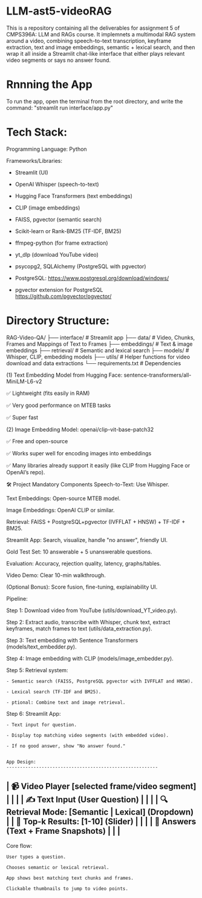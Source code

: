 # LLM-ast5-videoRAG
This is a repository containing all the deliverables for assignment 5 of CMPS396A: LLM and RAGs course. It implemnets a multimodal RAG system around a video, combining speech-to-text transcription, keyframe extraction, text and image embeddings, semantic + lexical search, and then wrap it all inside a Streamlit chat-like interface that either plays relevant video segments or says no answer found.

# Rnnning the App
To run the app, open the terminal from the root directory, 
and write the command: "streamlit run interface/app.py"

# Tech Stack:
Programming Language: Python

Frameworks/Libraries:

- Streamlit (UI)

- OpenAI Whisper (speech-to-text)

- Hugging Face Transformers (text embeddings)

- CLIP (image embeddings)

- FAISS, pgvector (semantic search)

- Scikit-learn or Rank-BM25 (TF-IDF, BM25)

- ffmpeg-python (for frame extraction)

- yt_dlp (download YouTube video)

- psycopg2, SQLAlchemy (PostgreSQL with pgvector)

- PostgreSQL: https://www.postgresql.org/download/windows/

- pgvector extension for PostgreSQL https://github.com/pgvector/pgvector/

# Directory Structure:
RAG-Video-QA/
├── interface/                  # Streamlit app
├── data/                 # Video, Chunks, Frames and Mappings of Text to Frames
├── embeddings/           # Text & image embeddings
├── retrieval/            # Semantic and lexical search
├── models/               # Whisper, CLIP, embedding models
├── utils/                # Helper functions for video download and data extractions
└── requirements.txt      # Dependencies


(1) Text Embedding
Model from Hugging Face: sentence-transformers/all-MiniLM-L6-v2

✅ Lightweight (fits easily in RAM)

✅ Very good performance on MTEB tasks

✅ Super fast

(2) Image Embedding
Model: openai/clip-vit-base-patch32

✅ Free and open-source

✅ Works super well for encoding images into embeddings

✅ Many libraries already support it easily (like CLIP from Hugging Face or OpenAI’s repo).


🛠 Project Mandatory Components
Speech-to-Text: Use Whisper.

Text Embeddings: Open-source MTEB model.

Image Embeddings: OpenAI CLIP or similar.

Retrieval: FAISS + PostgreSQL+pgvector (IVFFLAT + HNSW) + TF-IDF + BM25.

Streamlit App: Search, visualize, handle "no answer", friendly UI.

Gold Test Set: 10 answerable + 5 unanswerable questions.

Evaluation: Accuracy, rejection quality, latency, graphs/tables.

Video Demo: Clear 10-min walkthrough.

(Optional Bonus): Score fusion, fine-tuning, explainability UI.


Pipeline:

Step 1: Download video from YouTube (utils/download_YT_video.py).

Step 2: Extract audio, transcribe with Whisper, chunk text, extract keyframes, match frames to text (utils/data_extraction.py).

Step 3: Text embedding with Sentence Transformers (models/text_embedder.py).

Step 4: Image embedding with CLIP (models/image_embedder.py).

Step 5: Retrieval system:

    - Semantic search (FAISS, PostgreSQL pgvector with IVFFLAT and HNSW).

    - Lexical search (TF-IDF and BM25).

    - ptional: Combine text and image retrieval.

Step 6: Streamlit App:

    - Text input for question.

    - Display top matching video segments (with embedded video).

    - If no good answer, show "No answer found."


    App Design: 
    --------------------------------------------------------
|  📹 Video Player [selected frame/video segment]       |
|                                                      |
|  ✍️  Text Input (User Question)                       |
|                                                      |
|  🔍 Retrieval Mode:  [Semantic | Lexical]  (Dropdown) |
|  📑 Top-k Results:   [1-10] (Slider)                  |
|                                                      |
|  💬 Answers (Text + Frame Snapshots)                 |
|                                                      |
--------------------------------------------------------
Core flow:

    User types a question.

    Chooses semantic or lexical retrieval.

    App shows best matching text chunks and frames.

    Clickable thumbnails to jump to video points.